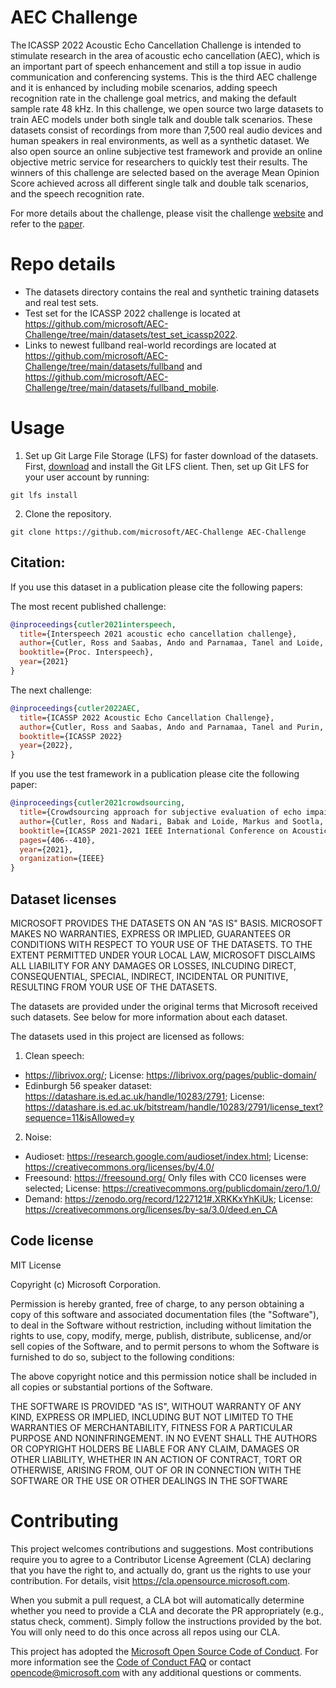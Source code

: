 # AEC Challenge
The ICASSP 2022 Acoustic Echo Cancellation Challenge is intended to stimulate research in the area of acoustic echo cancellation (AEC), which is an important part of speech enhancement and still a top issue in audio communication and conferencing systems. This is the third AEC challenge and it is enhanced by including mobile scenarios, adding speech recognition rate in the challenge goal metrics, and making the default sample rate 48 kHz. In this challenge, we open source two large datasets to train AEC models under both single talk and double talk scenarios. These datasets consist of recordings from more than 7,500 real audio devices and human speakers in real environments, as well as a synthetic dataset. We also open source an online subjective test framework and provide an online objective metric service for researchers to quickly test their results. The winners of this challenge are selected based on the average Mean Opinion Score achieved across all different single talk and double talk scenarios, and the speech recognition rate.

For more details about the challenge, please visit the challenge [website](https://www.microsoft.com/en-us/research/academic-program/acoustic-echo-cancellation-challenge-icassp-2022/) and refer to the [paper](https://www.researchgate.net/publication/356204168_ICASSP_2022_Acoustic_Echo_Cancellation_Challenge).



# Repo details
* The datasets directory contains the real and synthetic training datasets and real test sets.
* Test set for the ICASSP 2022 challenge is located at https://github.com/microsoft/AEC-Challenge/tree/main/datasets/test_set_icassp2022.
* Links to newest fullband real-world recordings are located at https://github.com/microsoft/AEC-Challenge/tree/main/datasets/fullband and https://github.com/microsoft/AEC-Challenge/tree/main/datasets/fullband_mobile.

# Usage
1. Set up Git Large File Storage (LFS) for faster download of the datasets. First, [download](https://git-lfs.github.com/) and install the Git LFS client. Then, set up Git LFS for your user account by running:
```
git lfs install
```
2. Clone the repository. 
```
git clone https://github.com/microsoft/AEC-Challenge AEC-Challenge
```



## Citation:
If you use this dataset in a publication please cite the following papers:<br />  

The most recent published challenge: 
```BibTex
@inproceedings{cutler2021interspeech,
  title={Interspeech 2021 acoustic echo cancellation challenge},
  author={Cutler, Ross and Saabas, Ando and Parnamaa, Tanel and Loide, Markus and Sootla, Sten and Purin, Marju and Gamper, Hannes and Braun, Sebastian and Sorensen, Karsten and Aichner, Robert and Srinivasan, Sriram},
  booktitle={Proc. Interspeech},
  year={2021}
}
```
The next challenge: 

```BibTex
@inproceedings{cutler2022AEC,
  title={ICASSP 2022 Acoustic Echo Cancellation Challenge},
  author={Cutler, Ross and Saabas, Ando and Parnamaa, Tanel and Purin, Marju and Gamper, Hannes and Braun, Sebastian and  Sorensen, Karsten and Aichner, Robert},
  booktitle={ICASSP 2022}
  year={2022},
}
```

If you use the test framework in a publication please cite the following paper:<br />
```BibTex
@inproceedings{cutler2021crowdsourcing,
  title={Crowdsourcing approach for subjective evaluation of echo impairment},
  author={Cutler, Ross and Nadari, Babak and Loide, Markus and Sootla, Sten and Saabas, Ando},
  booktitle={ICASSP 2021-2021 IEEE International Conference on Acoustics, Speech and Signal Processing (ICASSP)},
  pages={406--410},
  year={2021},
  organization={IEEE}
}
```

## Dataset licenses
MICROSOFT PROVIDES THE DATASETS ON AN "AS IS" BASIS. MICROSOFT MAKES NO WARRANTIES, EXPRESS OR IMPLIED, GUARANTEES OR CONDITIONS WITH RESPECT TO YOUR USE OF THE DATASETS. TO THE EXTENT PERMITTED UNDER YOUR LOCAL LAW, MICROSOFT DISCLAIMS ALL LIABILITY FOR ANY DAMAGES OR LOSSES, INLCUDING DIRECT, CONSEQUENTIAL, SPECIAL, INDIRECT, INCIDENTAL OR PUNITIVE, RESULTING FROM YOUR USE OF THE DATASETS.

The datasets are provided under the original terms that Microsoft received such datasets. See below for more information about each dataset.

The datasets used in this project are licensed as follows:
1. Clean speech: 
* https://librivox.org/; License: https://librivox.org/pages/public-domain/
* Edinburgh 56 speaker dataset: https://datashare.is.ed.ac.uk/handle/10283/2791; License: https://datashare.is.ed.ac.uk/bitstream/handle/10283/2791/license_text?sequence=11&isAllowed=y 
2. Noise:
* Audioset: https://research.google.com/audioset/index.html; License: https://creativecommons.org/licenses/by/4.0/
* Freesound: https://freesound.org/ Only files with CC0 licenses were selected; License: https://creativecommons.org/publicdomain/zero/1.0/
* Demand: https://zenodo.org/record/1227121#.XRKKxYhKiUk; License: https://creativecommons.org/licenses/by-sa/3.0/deed.en_CA

## Code license
MIT License

Copyright (c) Microsoft Corporation.

Permission is hereby granted, free of charge, to any person obtaining a copy
of this software and associated documentation files (the "Software"), to deal
in the Software without restriction, including without limitation the rights
to use, copy, modify, merge, publish, distribute, sublicense, and/or sell
copies of the Software, and to permit persons to whom the Software is
furnished to do so, subject to the following conditions:

The above copyright notice and this permission notice shall be included in all
copies or substantial portions of the Software.

THE SOFTWARE IS PROVIDED "AS IS", WITHOUT WARRANTY OF ANY KIND, EXPRESS OR
IMPLIED, INCLUDING BUT NOT LIMITED TO THE WARRANTIES OF MERCHANTABILITY,
FITNESS FOR A PARTICULAR PURPOSE AND NONINFRINGEMENT. IN NO EVENT SHALL THE
AUTHORS OR COPYRIGHT HOLDERS BE LIABLE FOR ANY CLAIM, DAMAGES OR OTHER
LIABILITY, WHETHER IN AN ACTION OF CONTRACT, TORT OR OTHERWISE, ARISING FROM,
OUT OF OR IN CONNECTION WITH THE SOFTWARE OR THE USE OR OTHER DEALINGS IN THE
SOFTWARE

# Contributing

This project welcomes contributions and suggestions.  Most contributions require you to agree to a
Contributor License Agreement (CLA) declaring that you have the right to, and actually do, grant us
the rights to use your contribution. For details, visit https://cla.opensource.microsoft.com.

When you submit a pull request, a CLA bot will automatically determine whether you need to provide
a CLA and decorate the PR appropriately (e.g., status check, comment). Simply follow the instructions
provided by the bot. You will only need to do this once across all repos using our CLA.

This project has adopted the [Microsoft Open Source Code of Conduct](https://opensource.microsoft.com/codeofconduct/).
For more information see the [Code of Conduct FAQ](https://opensource.microsoft.com/codeofconduct/faq/) or
contact [opencode@microsoft.com](mailto:opencode@microsoft.com) with any additional questions or comments.
